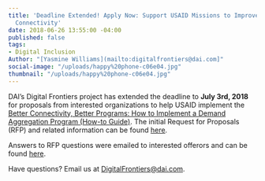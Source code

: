 ```yaml
---
title: 'Deadline Extended! Apply Now: Support USAID Missions to Improve Broadband
  Connectivity'
date: 2018-06-26 13:55:00 -04:00
published: false
tags:
- Digital Inclusion
Author: "[Yasmine Williams](mailto:digitalfrontiers@dai.com]"
social-image: "/uploads/happy%20phone-c06e04.jpg"
thumbnail: "/uploads/happy%20phone-c06e04.jpg"
---
```


DAI’s Digital Frontiers project has extended the deadline to **July 3rd, 2018** for proposals from interested organizations to help USAID implement the [Better Connectivity, Better Programs: How to Implement a Demand Aggregation Program (How-to Guide)](https://www.usaid.gov/sites/default/files/documents/15396/Better_Connectivity_Better_Programs_April2018.pdf). The initial Request for Proposals (RFP) and related information can be found [here](https://dai-global-digital.com/apply-now-support-usaid-missions-to-improve-broadband-connectivity.html).

Answers to RFP questions were emailed to interested offerors and can be found [here](https://drive.google.com/file/d/1GU_SL8XGcN-KpjUoZkBT5B0SVKlolZDq/view?usp=sharing).

Have questions? Email us at [DigitalFrontiers@dai.com](mailto:DigitalFrontiers@dai.com).